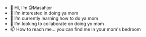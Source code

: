 - 👋 Hi, I’m @Masahjor
- 👀 I’m interested in doing ya mom
- 🌱 I’m currently learning how to do ya mom
- 💞️ I’m looking to collaborate on doing yo mom
- 📫 How to reach me... you can find me in your mom's bedroom

<!---
Masahjor/Masahjor is a ✨ special ✨ repository because its `README.md` (this file) appears on your GitHub profile.
You can click the Preview link to take a look at your changes.
--->
